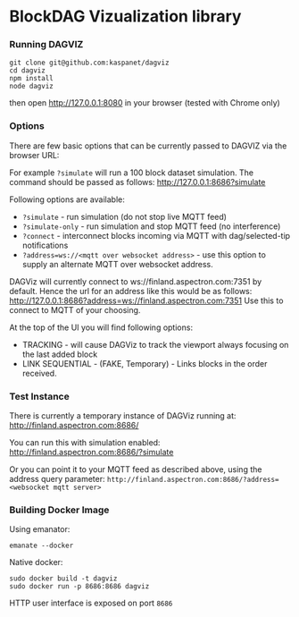 # BlockDAG Vizualization library

### Running DAGVIZ
```
git clone git@github.com:kaspanet/dagviz
cd dagviz
npm install
node dagviz
```
then open http://127.0.0.1:8080 in your browser (tested with Chrome only)


### Options

There are few basic options that can be currently passed to DAGVIZ via the browser URL:

For example `?simulate` will run a 100 block dataset simulation.  The command should be passed as follows: http://127.0.0.1:8686?simulate

Following options are available:

- `?simulate` - run simulation (do not stop live MQTT feed)
- `?simulate-only` - run simulation and stop MQTT feed (no interference)
- `?connect` - interconnect blocks incoming via MQTT with dag/selected-tip notifications
- `?address=ws://<mqtt over websocket address>` - use this option to supply an alternate MQTT over websocket address. 

DAGViz will currently connect to ws://finland.aspectron.com:7351 by default. Hence the url for an address like this would be as follows:  http://127.0.0.1:8686?address=ws://finland.aspectron.com:7351 Use this to connect to MQTT of your choosing.

At the top of the UI you will find following options:
- TRACKING - will cause DAGViz to track the viewport always focusing on the last added block
- LINK SEQUENTIAL - (FAKE, Temporary) - Links blocks in the order received.


### Test Instance

There is currently a temporary instance of DAGViz running at:
http://finland.aspectron.com:8686/

You can run this with simulation enabled:
http://finland.aspectron.com:8686/?simulate

Or you can point it to your MQTT feed as described above, using the address query parameter:
```http://finland.aspectron.com:8686/?address=<websocket mqtt server>```

### Building Docker Image

Using emanator:
```
emanate --docker
```

Native docker:
```
sudo docker build -t dagviz 
sudo docker run -p 8686:8686 dagviz
```

HTTP user interface is exposed on port `8686`